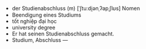 - der Studienabschluss (m)	[ˈʃtuːdi̯ənˌʔapˌʃlʊs]	Nomen
- Beendigung eines Studiums
- tốt nghiệp đại học
- university degree
- Er hat seinen Studienabschluss gemacht.
- Studium, Abschluss	—